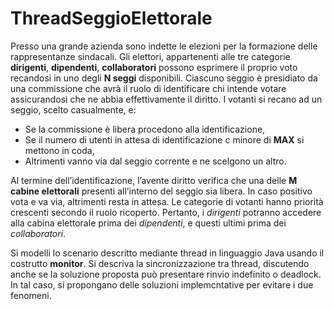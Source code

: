 # ThreadSeggioElettorale

Presso una grande azienda sono indette le elezioni per la formazione delle rappresentanze sindacali. Gli elettori, appartenenti alle tre categorie **dirigenti**, **dipendenti**, **collaboratori** possono esprimere il proprio voto recandosi in uno degli **N seggi** disponibili. Ciascuno seggio è presidiato da una commissione che avrà il ruolo di identificare chi intende votare assicurandosi che ne abbia effettivamente il diritto.
I votanti si recano ad un seggio, scelto casualmente, e:
* Se la commissione è libera procedono alla identificazione,
* Se il numero di utenti in attesa di identificazione c minore di **MAX** si mettono in coda,
* Altrimenti vanno via dal seggio corrente e ne scelgono un altro.

Al termine dell’identificazione, l’avente diritto verifica che una delle **M cabine elettorali** presenti all’interno del seggio sia libera. In caso positivo vota e va via, altrimenti resta in attesa. Le categorie di votanti hanno priorità crescenti secondo il ruolo ricoperto. Pertanto, i *dirigenti* potranno accedere alla cabina elettorale prima dei *dipendenti*, e questi ultimi prima dei *collaboratori*. 

Si modelli lo scenario descritto mediante thread in linguaggio Java usando il costrutto **monitor**. Si descriva la sincronizzazione tra thread, discutendo anche se la soluzione proposta può presentare rinvio indefinito o deadlock. In tal caso, si propongano delle soluzioni implemcntative per evitare i due fenomeni.

